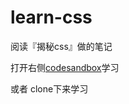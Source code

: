 # learn-css
阅读『揭秘css』做的笔记

打开右侧[codesandbox](https://codesandbox.io/s/github/caifeng123/learn-css)学习

或者 clone下来学习
